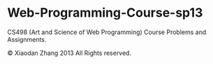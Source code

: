 Web-Programming-Course-sp13
===========================

CS498 (Art and Science of Web Programming) Course Problems and Assignments.

© Xiaodan Zhang 2013 All Rights reserved.
